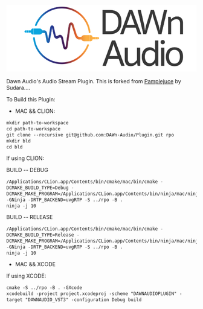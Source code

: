 ![DawnAudio](assets/images/dawnaudio.png)

Dawn Audio's Audio Stream Plugin.
This is forked from [Pamplejuce](https://github.com/sudara/pamplejuce) by Sudara.... 


To Build this Plugin: 

* MAC && CLION: 

```
mkdir path-to-workspace
cd path-to-workspace
git clone --recursive git@github.com:DAWn-Audio/Plugin.git rpo
mkdir bld
cd bld
```

If using CLION:

BUILD -- DEBUG
```
/Applications/CLion.app/Contents/bin/cmake/mac/bin/cmake -DCMAKE_BUILD_TYPE=Debug -DCMAKE_MAKE_PROGRAM=/Applications/CLion.app/Contents/bin/ninja/mac/ninja -GNinja -DRTP_BACKEND=uvgRTP -S ../rpo -B .
ninja -j 10
```

BUILD -- RELEASE
```
/Applications/CLion.app/Contents/bin/cmake/mac/bin/cmake -DCMAKE_BUILD_TYPE=Release -DCMAKE_MAKE_PROGRAM=/Applications/CLion.app/Contents/bin/ninja/mac/ninja -GNinja -DRTP_BACKEND=uvgRTP -S ../rpo -B .
ninja -j 10
```

* MAC && XCODE

If using XCODE:

```
cmake -S ../rpo -B . -GXcode
xcodebuild -project project.xcodeproj -scheme "DAWNAUDIOPLUGIN" -target "DAWNAUDIO_VST3" -configuration Debug build
```



